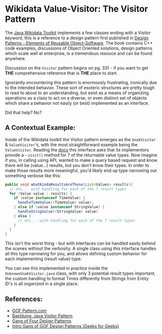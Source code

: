 # Wikidata Value-Visitor: The Visitor Pattern

The [Java Wikidata Toolkit](https://github.com/Wikidata/Wikidata-Toolkit) implements a few classes ending with a Visitor keyword, this is a reference to a  design pattern first published in [Design Patterns - Elements of Reusable Object-Software](https://en.wikipedia.org/wiki/Design_Patterns). The book contains C++ code examples, discussions of Object Oriented solutions, design patterns which scale well at enterprise, is a tremendous resouce and can be found anywhere. 

Discussion on the `Visitor` pattern begins on pg. 331 - if you want to get **THE** comprehensive reference that is **THE** place to start. 

Ignorantly encountering this pattern is enormously frustrating, ironically due to the intended behavior. These sort of esoteric structures are pretty tough to read to about to an understanding, but exist as a means of organizing operations as a class to act on a diverse, or even distinct set of objects which share a behavior not easily (or best) implemented as an interface.

Did that help? No?

## A Contextual Example: 

Inside of the Wikidata toolkit the Visitor pattern emerges as the `SnakVisitor` & `ValueVisitor`'s, with the most straightforward example being the `ValueVisitor`. Reading the [docs](https://wikidata.github.io/Wikidata-Toolkit/org/wikidata/wdtk/datamodel/interfaces/ValueVisitor.html) this interface asks that its implementors provide a - `visit()` method for 7 of the returnable value types. Now imagine if you, in calling using API, wanted to make a query based request and know there will be (value...) results, but you don't know their types. In order to make those results more meaningful, you'd likely end up type narrowing out something verbose like this:  

```java
public void whatKindaResultsAreThese(List<Values> results){
  // etc... with handling for each of the 7 result types
  for (Value value : results) { 
    if (value instanceof TimeValue) {
      handleTimeValue((TimeValue) value);
    } else if (value instanceof StringValue) {
      handleStrigValue((StringValue) value)
    } else {
      // etc... with handling for each of the 7 result types
    }
  }
}
```

This isn't the worst thing - but with interfaces can be handled easily behind the scenes without the verbosity. A single class using this interface handles all this type narrowing for you, and allows defining custom behavior for each implementing (result value) type. 

You can see this implemented in practice inside the `UnknownSnakVisitor.java` class, with only 3 potential result types important, the custom handling to format Times differently from Strings from Entity ID's is all organized in a single place.

## References: 
- [GOF Pattern.com](https://www.gofpattern.com/) 
- [Baeldung: Java Visitor Pattern](https://www.baeldung.com/java-visitor-pattern)
- [Gang of Four Design Patterns](https://springframework.guru/gang-of-four-design-patterns/)
- [Intro Gang of GOF Design Patterns (Geeks for Geeks)](https://www.geeksforgeeks.org/introduction-to-gang-of-fourgof-design-patterns/)
